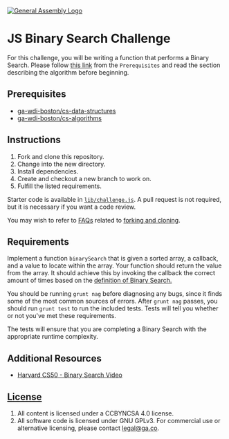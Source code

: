 [![General Assembly Logo](https://camo.githubusercontent.com/1a91b05b8f4d44b5bbfb83abac2b0996d8e26c92/687474703a2f2f692e696d6775722e636f6d2f6b6538555354712e706e67)](https://generalassemb.ly/education/web-development-immersive)

# JS Binary Search Challenge

For this challenge, you will be writing a function that performs a Binary
Search. Please follow [this link](https://git.generalassemb.ly/ga-wdi-boston/cs-algorithms#predicting-complexity) from the `Prerequisites` and read the section describing the algorithm before beginning.

## Prerequisites

- [ga-wdi-boston/cs-data-structures](https://git.generalassemb.ly/ga-wdi-boston/cs-data-structures)
- [ga-wdi-boston/cs-algorithms](https://git.generalassemb.ly/ga-wdi-boston/cs-algorithms)

## Instructions

1. Fork and clone this repository.
1. Change into the new directory.
1. Install dependencies.
1. Create and checkout a new branch to work on.
1. Fulfill the listed requirements.

Starter code is available in [`lib/challenge.js`](lib/challenge.js). A pull
request is not required, but it is necessary if you want a code review.

You may wish to refer to [FAQs](https://git.generalassemb.ly/ga-wdi-boston/meta/wiki/)
related to [forking and
cloning](https://git.generalassemb.ly/ga-wdi-boston/meta/wiki/ForkAndClone).

## Requirements

Implement a function `binarySearch` that is given a sorted array, a callback,
and a value to locate within the array. Your function should return the value
from the array. It should achieve this by invoking the callback the correct
amount of times based on the [definition of Binary Search.](https://git.generalassemb.ly/ga-wdi-boston/cs-algorithms#predicting-complexity)

You should be running `grunt nag` before diagnosing any bugs, since it finds
some of the most common sources of errors. After `grunt nag` passes, you should
run `grunt test` to run the included tests. Tests will tell you whether or not
you've met these requirements.

The tests will ensure that you are completing a Binary Search with the
appropriate runtime complexity.

## Additional Resources

- [Harvard CS50 - Binary Search Video](https://www.youtube.com/watch?v=5xlIPT1FRcA)

## [License](LICENSE)

1. All content is licensed under a CC­BY­NC­SA 4.0 license.
1. All software code is licensed under GNU GPLv3. For commercial use or
    alternative licensing, please contact legal@ga.co.
